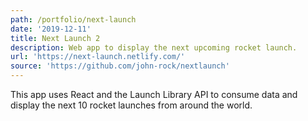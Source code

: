 ```yaml
---
path: /portfolio/next-launch
date: '2019-12-11'
title: Next Launch 2
description: Web app to display the next upcoming rocket launch.
url: 'https://next-launch.netlify.com/'
source: 'https://github.com/john-rock/nextlaunch'
---
```

This app uses React and the Launch Library API to consume data and display the next 10 rocket launches from around the world.
